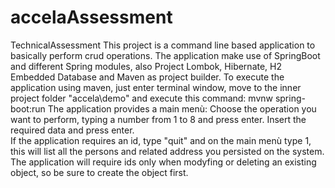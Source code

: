 # accelaAssessment
TechnicalAssessment
This project is a command line based application to basically perform crud operations.
The application make use of SpringBoot and different Spring modules, also Project Lombok, Hibernate, H2 Embedded Database and Maven as project builder.
To execute the application using maven, just enter terminal window, move to the inner project folder "accela\demo" and execute this command:
mvnw spring-boot:run
The application provides a main menù:
Choose the operation you want to perform, typing a number from 1 to 8 and press enter.
Insert the required data and press enter.  
If the application requires an id, type "quit" and on the main menù type 1, this will list all the persons and related address you persisted on the system.
The application will require ids only when modyfing or deleting an existing object, so be sure to create the object first.
